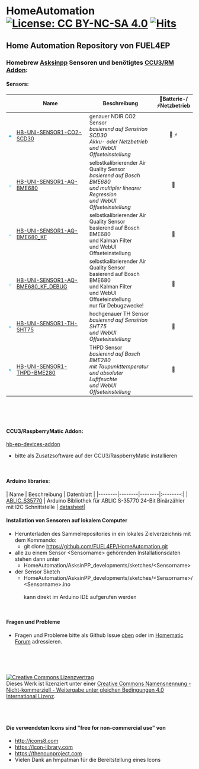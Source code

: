 # HomeAutomation [![License: CC BY-NC-SA 4.0](https://img.shields.io/badge/License-CC%20BY--NC--SA%204.0-lightgrey.svg)](https://creativecommons.org/licenses/by-nc-sa/4.0/) [![Hits](https://hits.seeyoufarm.com/api/count/incr/badge.svg?url=https%3A%2F%2Fgithub.com%2FFUEL4EP%2FHomeAutomation&count_bg=%2379C83D&title_bg=%23555555&icon=&icon_color=%23E7E7E7&title=hits&edge_flat=false)](https://hits.seeyoufarm.com)

## Home Automation Repository von FUEL4EP


### Homebrew [Asksinpp](https://asksinpp.de/) Sensoren und benötigtes [CCU3/RM Addon](https://github.com/FUEL4EP/HomeAutomation/releases/latest):

#### Sensors:


|  | Name | Beschreibung | 🔋Batterie-/<br/>⚡️Netzbetrieb |
|--------|--------|--------|:--------:|
|<img src="https://raw.githubusercontent.com/FUEL4EP/HomeAutomation/master/AsksinPP_developments/addons/hb-ep-devices-addon/CCU_RM/src/addon/www/config/img/devices/50/hb-uni-sensor-CO2-SCD30_thumb.png" width=25/> | [HB-UNI-SENSOR1-CO2-SCD30](https://github.com/FUEL4EP/HomeAutomation/tree/master/AsksinPP_developments/sketches/HB-UNI-Sensor1-CO2_SCD30) | genauer NDIR CO2 Sensor<br/>_basierend auf Sensirion SCD30<br/>Akku- oder Netzbetrieb<br/>und WebUI Offseteinstellung_ | 🔋 ⚡ |
|<img src="https://raw.githubusercontent.com/FUEL4EP/HomeAutomation/master/AsksinPP_developments/addons/hb-ep-devices-addon/CCU_RM/src/addon/www/config/img/devices/50/hb-uni-sensor-AQ-BME680_thumb.png" width=25/> | [HB-UNI-SENSOR1-AQ-BME680](https://github.com/FUEL4EP/HomeAutomation/tree/master/AsksinPP_developments/sketches/HB-UNI-Sensor1-AQ-BME680) | selbstkalibrierender Air Quality Sensor<br/>_basierend auf Bosch BME680<br/>und multipler linearer Regression<br/>und WebUI Offseteinstellung_ | 🔋 |
|<img src="https://raw.githubusercontent.com/FUEL4EP/HomeAutomation/master/AsksinPP_developments/addons/hb-ep-devices-addon/CCU_RM/src/addon/www/config/img/devices/50/hb-uni-sensor-AQ-BME680_KF_thumb.png" width=25/> | [HB-UNI-SENSOR1-AQ-BME680_KF](https://github.com/FUEL4EP/HomeAutomation/tree/master/AsksinPP_developments/sketches/HB-UNI-Sensor1-AQ-BME680_KF) | selbstkalibrierender Air Quality Sensor<br/>basierend auf Bosch BME680<br/>und Kalman Filter<br/>und WebUI Offseteinstellung | 🔋 |
|<img src="https://raw.githubusercontent.com/FUEL4EP/HomeAutomation/master/AsksinPP_developments/addons/hb-ep-devices-addon/CCU_RM/src/addon/www/config/img/devices/50/hb-uni-sensor-AQ-BME680_KF_DEBUG_thumb.png" width=25/> | [HB-UNI-SENSOR1-AQ-BME680_KF_DEBUG](https://github.com/FUEL4EP/HomeAutomation/tree/master/AsksinPP_developments/sketches/HB-UNI-Sensor1-AQ-BME680_KF_DEBUG) | selbstkalibrierender Air Quality Sensor<br/>basierend auf Bosch BME680<br/>und Kalman Filter<br/>und WebUI Offseteinstellung<br/>nur für Debugzwecke!| 🔋 |
|<img src="https://raw.githubusercontent.com/FUEL4EP/HomeAutomation/master/AsksinPP_developments/addons/hb-ep-devices-addon/CCU_RM/src/addon/www/config/img/devices/50/hb-uni-sensor-TH-SHT75_thumb.png" width=25/> | [HB-UNI-SENSOR1-TH-SHT75](https://github.com/FUEL4EP/HomeAutomation/tree/master/AsksinPP_developments/sketches/HB-UNI-Sensor1-TH-SHT75) | hochgenauer TH Sensor<br/>_basierend auf Sensirion SHT75<br/>und WebUI Offseteinstellung_ | 🔋 |
|<img src="https://raw.githubusercontent.com/FUEL4EP/HomeAutomation/master/AsksinPP_developments/addons/hb-ep-devices-addon/CCU_RM/src/addon/www/config/img/devices/50/hb-uni-sensor-TH-SHT75_thumb.png" width=25/> | [HB-UNI-SENSOR1-THPD-BME280](https://github.com/FUEL4EP/HomeAutomation/tree/master/AsksinPP_developments/sketches/HB-UNI-Sensor1-THPD-BME280) | THPD Sensor<br/>_basierend auf Bosch BME280<br/>mit Taupunkttemperatur<br/>und absoluter Luftfeuchte<br/>und WebUI Offseteinstellung_ | 🔋 |

<br/>
<br/>
<br/>

#### CCU3/RaspberryMatic Addon:


[hb-ep-devices-addon](https://github.com/FUEL4EP/HomeAutomation/releases/latest)

- bitte als Zusatzsoftware auf der CCU3/RaspberryMatic installieren

<br/>

#### Arduino libraries:


| Name | Beschreibung | Datenblatt |
|--------|--------|--------|:--------:|
| [ABLIC_S35770](https://github.com/FUEL4EP/HomeAutomation/tree/master/AsksinPP_developments/libraries/ABLIC_S35770) | Arduino Bibliothek für ABLIC S-35770 24-Bit Binärzähler<br/>mit I2C Schnittstelle | [datasheet](https://www.ablic.com/en/doc/datasheet/counter_ic/S35770_I_E.pdf)|


#### Installation von Sensoren auf lokalem Computer

- Herunterladen des Sammelrepositories in ein lokales Zielverzeichnis mit dem Kommando:
	+	git clone https://github.com/FUEL4EP/HomeAutomation.git
- alle zu einem Sensor <Sensorname\> gehörenden Installationsdaten stehen dann unter
	+ HomeAutomation/AsksinPP_developments/sketches/<Sensorname\>
- der Sensor Sketch
	+ HomeAutomation/AsksinPP_developments/sketches/<Sensorname\>/<Sensorname\>.ino<br/><br/>
  kann direkt im Arduino IDE aufgerufen werden

<br/>

#### Fragen und Probleme

- Fragen und Probleme bitte als Github Issue [oben](https://github.com/FUEL4EP/HomeAutomation/issues) oder im [Homematic Forum](https://homematic-forum.de/forum/viewforum.php?f=76) adressieren.
<br/>
<br/>
<br/>

<a rel="license" href="http://creativecommons.org/licenses/by-nc-sa/4.0/"><img alt="Creative Commons Lizenzvertrag" style="border-width:0" src="https://i.creativecommons.org/l/by-nc-sa/4.0/88x31.png" /></a><br />Dieses Werk ist lizenziert unter einer <a rel="license" href="http://creativecommons.org/licenses/by-nc-sa/4.0/">Creative Commons Namensnennung - Nicht-kommerziell - Weitergabe unter gleichen Bedingungen 4.0 International Lizenz</a>.

<br/>
<br/>



#### Die verwendeten Icons sind "free for non-commercial use" von
 
- http://icons8.com
- https://icon-library.com
- https://thenounproject.com
- Vielen Dank an hmpatman für die Bereitstellung eines Icons